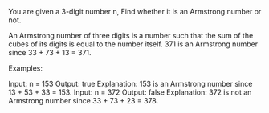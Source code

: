 You are given a 3-digit number n, Find whether it is an Armstrong number or not.

An Armstrong number of three digits is a number such that the sum of the cubes of its digits is equal to the number itself. 371 is an Armstrong number since 33 + 73 + 13 = 371. 

Examples:

Input: n = 153
Output: true
Explanation: 153 is an Armstrong number since 13 + 53 + 33 = 153. 
Input: n = 372
Output: false
Explanation: 372 is not an Armstrong number since 33 + 73 + 23 = 378. 
